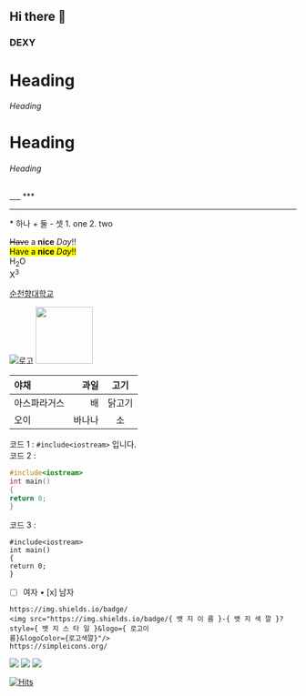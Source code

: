 ## Hi there 👋
### DEXY

<!-- 주석 -->
<!-- heading -->
# Heading
###### Heading
<h1>Heading</h1>
<h6>Heading</h6>
<!-- 수평가로줄 -->
___
***
<hr>
<!-- 목차 -->
* 하나
+ 둘
- 셋
1. one
2. two

<!-- 글자효과 -->
~~Have~~ a **nice** *Day*!! <br>
<mark>Have a <b>nice</b> <i>Day</i>!!</mark> <br>
H<sub>2</sub>O<br>
X<sup>3</sup>
<!-- 링크 -->
[순천향대학교](http://sch.ac.kr)
<!-- 이미지 -->
![로고](https://home.sch.ac.kr/_res/sch/img/logo_link2.png)
<img src="https://home.sch.ac.kr/_res/sch/img/logo_link2.png" width="100px"></img>
<!-- 표 -->
|야채|과일|고기|
|:--|--:|:--:|
|아스파라거스|배|닭고기|
|오이|바나나|소|

<!-- 코드 -->
코드 1 : `#include<iostream>` 입니다.<br>
코드 2 :
```c++
#include<iostream>
int main()
{
return 0;
}
```
코드 3 :
```
#include<iostream>
int main()
{
return 0;
}
```
<!-- 체크박스 -->
* [ ] 여자
• [x] 남자
<!-- https://img.shields.io, https://simpleicons.org/ -->
```
https://img.shields.io/badge/
<img src="https://img.shields.io/badge/{ 뱃 지 이 름 }-{ 뱃 지 색 깔 }?style={ 뱃 지 스 타 일 }&logo={ 로고이
름}&logoColor={로고색깔}"/>
https://simpleicons.org/
```
<img src="https://img.shields.io/badge/Github-181717?style=flat-square&logo=Github&logoColor=
white"/>
<img src="https://img.shields.io/badge/python-3776AB?style=plastic&logo=python&logoColor=red"/>
<img src="https://img.shields.io/badge/any_text-you_like-F09820"/>

[![Hits](https://hits.seeyoufarm.com/api/count/incr/badge.svg?url=https%3A%2F%2Fgithub.com%2Flee1234-1234%2Fhit-counter&count_bg=%2379C83D&title_bg=%23555555&icon=&icon_color=%23E7E7E7&title=hits&edge_flat=false)](https://hits.seeyoufarm.com)

<!--
**lee1234-1234/lee1234-1234** is a ✨ _special_ ✨ repository because its `README.md` (this file) appears on your GitHub profile.

Here are some ideas to get you started:

- 🔭 I’m currently working on ...
- 🌱 I’m currently learning ...
- 👯 I’m looking to collaborate on ...
- 🤔 I’m looking for help with ...
- 💬 Ask me about ...
- 📫 How to reach me: ...
- 😄 Pronouns: ...
- ⚡ Fun fact: ...
-->
